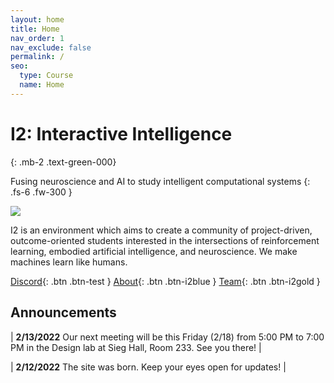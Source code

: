 ```yaml
---
layout: home
title: Home
nav_order: 1
nav_exclude: false
permalink: /
seo:
  type: Course
  name: Home
---
```


# I2: Interactive Intelligence
{: .mb-2 .text-green-000}

Fusing neuroscience and AI to study intelligent computational systems
{: .fs-6 .fw-300 }

![](https://interactive-intelligence.github.io/assets/images/site-banner.png)

I2 is an environment which aims to create a community of project-driven, outcome-oriented students interested in the intersections of reinforcement learning, embodied artificial intelligence, and neuroscience. We make machines learn like humans.

[Discord](https://discord.gg/DZuyeyVHVV){: .btn .btn-test } 
[About](/about){: .btn .btn-i2blue } 
[Team](/staff){: .btn .btn-i2gold }

## Announcements

| **2/13/2022** Our next meeting will be this Friday (2/18) from 5:00 PM to 7:00 PM in the Design lab at Sieg Hall, Room 233. See you there! |

| **2/12/2022** The site was born. Keep your eyes open for updates! |
